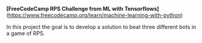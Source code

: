 **[FreeCodeCamp RPS Challenge from ML with Tensorflows]**(https://www.freecodecamp.org/learn/machine-learning-with-python)

In this project the goal is to develop a solution to beat three different bots in a game of RPS. 
